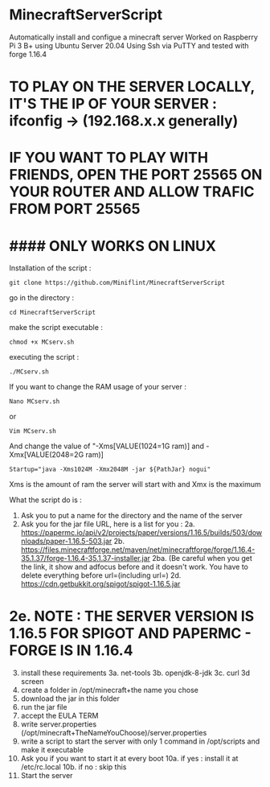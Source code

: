 # MinecraftServerScript
Automatically install and configue a minecraft server
Worked on Raspberry Pi 3 B+ using Ubuntu Server 20.04 Using Ssh via PuTTY and tested with forge 1.16.4
# TO PLAY ON THE SERVER LOCALLY, IT'S THE IP OF YOUR SERVER : ifconfig -> (192.168.x.x generally)
# IF YOU WANT TO PLAY WITH FRIENDS, OPEN THE PORT 25565 ON YOUR ROUTER AND ALLOW TRAFIC FROM PORT 25565

#                               #### ONLY WORKS ON LINUX ####

Installation of the script :
```
git clone https://github.com/Miniflint/MinecraftServerScript
```
go in the directory :
```
cd MinecraftServerScript
```

make the script executable :
```
chmod +x MCserv.sh
```

executing the script :
```
./MCserv.sh
```

If you want to change the RAM usage of your server : 
```
Nano MCserv.sh
```
or
```
Vim MCserv.sh
```
And change the value of "-Xms[VALUE(1024=1G ram)] and -Xmx[VALUE(2048=2G ram)]
```
Startup="java -Xms1024M -Xmx2048M -jar ${PathJar} nogui"
```
Xms is the amount of ram the server will start with and Xmx is the maximum

What the script do is :
  1. Ask you to put a name for the directory and the name of the server
  2. Ask you for the jar file URL, here is a list for you :
    2a. https://papermc.io/api/v2/projects/paper/versions/1.16.5/builds/503/downloads/paper-1.16.5-503.jar
    2b. https://files.minecraftforge.net/maven/net/minecraftforge/forge/1.16.4-35.1.37/forge-1.16.4-35.1.37-installer.jar
       2ba. (Be careful when you get the link, it show and adfocus before  and it doesn't work. You have to delete everything before url=(including url=)
    2d. https://cdn.getbukkit.org/spigot/spigot-1.16.5.jar
#   2e. NOTE : THE SERVER VERSION IS 1.16.5 FOR SPIGOT AND PAPERMC - FORGE IS IN 1.16.4

  3. install these requirements
    3a. net-tools
    3b. openjdk-8-jdk
    3c. curl
    3d screen
  4. create a folder in /opt/minecraft+the name you chose
  5. download the jar in this folder
  6. run the jar file
  7. accept the EULA TERM
  8. write server.properties (/opt/minecraft+TheNameYouChoose)/server.properties
  9. write a script to start the server with only 1 command in /opt/scripts and make it executable
  10. Ask you if you want to start it at every boot
    10a. if yes : install it at /etc/rc.local
    10b. if no  : skip this
  11. Start the server

